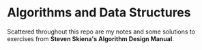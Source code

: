 # Algorithms and Data Structures

Scattered throughout this repo are my notes and some solutions to exercises
from **Steven Skiena's Algorithm Design Manual**.